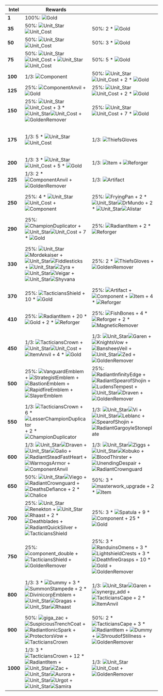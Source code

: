 | ****Intel**** | **Rewards**                                                                                                                                                                                                                                                                                                                                                                                                                                                                                                                                                                                                           |                                                                                                                                                                                                                                                                                                                                                                                                                                                                                |                                                                                                                                                                                                                                                                                                                                                                                                                                                  |                                                                                                                                                                                                                                                                                                                                                                                                                                                                                                                                                                                                                                                                     |
| -             | -                                                                                                                                                                                                                                                                                                                                                                                                                                                                                                                                                                                                                     | -                                                                                                                                                                                                                                                                                                                                                                                                                                                                              | -                                                                                                                                                                                                                                                                                                                                                                                                                                                | -                                                                                                                                                                                                                                                                                                                                                                                                                                                                                                                                                                                                                                                                   |
| **1**         | 100%: ![Gold](../../tftspecs/icon/rewards/Gold.png)                                                                                                                                                                                                                                                                                                                                                                                                                                                                                                                                                                   |                                                                                                                                                                                                                                                                                                                                                                                                                                                                                |                                                                                                                                                                                                                                                                                                                                                                                                                                                  |                                                                                                                                                                                                                                                                                                                                                                                                                                                                                                                                                                                                                                                                     |
| **35**        | 50%: ![Unit_Star](../../tftspecs/icon/rewards/Champion_Star_1.png)![Unit_Cost](../../tftspecs/icon/rewards/Champion_Cost_2.png)                                                                                                                                                                                                                                                                                                                                                                                                                                                                                       | 50%: 2 * ![Gold](../../tftspecs/icon/rewards/Gold.png)                                                                                                                                                                                                                                                                                                                                                                                                                         |                                                                                                                                                                                                                                                                                                                                                                                                                                                  |                                                                                                                                                                                                                                                                                                                                                                                                                                                                                                                                                                                                                                                                     |
| **50**        | 50%: ![Unit_Star](../../tftspecs/icon/rewards/Champion_Star_1.png)![Unit_Cost](../../tftspecs/icon/rewards/Champion_Cost_3.png)                                                                                                                                                                                                                                                                                                                                                                                                                                                                                       | 50%: 3 * ![Gold](../../tftspecs/icon/rewards/Gold.png)                                                                                                                                                                                                                                                                                                                                                                                                                         |                                                                                                                                                                                                                                                                                                                                                                                                                                                  |                                                                                                                                                                                                                                                                                                                                                                                                                                                                                                                                                                                                                                                                     |
| **75**        | 50%: ![Unit_Star](../../tftspecs/icon/rewards/Champion_Star_1.png)![Unit_Cost](../../tftspecs/icon/rewards/Champion_Cost_2.png) + ![Unit_Star](../../tftspecs/icon/rewards/Champion_Star_1.png)![Unit_Cost](../../tftspecs/icon/rewards/Champion_Cost_3.png)                                                                                                                                                                                                                                                                                                                                                          | 50%: 5 * ![Gold](../../tftspecs/icon/rewards/Gold.png)                                                                                                                                                                                                                                                                                                                                                                                                                         |                                                                                                                                                                                                                                                                                                                                                                                                                                                  |                                                                                                                                                                                                                                                                                                                                                                                                                                                                                                                                                                                                                                                                     |
| **100**       | 1/3: ![Component](../../tftspecs/icon/rewards/Component.jpg)                                                                                                                                                                                                                                                                                                                                                                                                                                                                                                                                                          | 50%: ![Unit_Star](../../tftspecs/icon/rewards/Champion_Star_2.png)![Unit_Cost](../../tftspecs/icon/rewards/Champion_Cost_2.png) + 2 * ![Gold](../../tftspecs/icon/rewards/Gold.png)                                                                                                                                                                                                                                                                                            | 50%: 8 * ![Gold](../../tftspecs/icon/rewards/Gold.png)                                                                                                                                                                                                                                                                                                                                                                                           |                                                                                                                                                                                                                                                                                                                                                                                                                                                                                                                                                                                                                                                                     |
| **125**       | 25%: ![ComponentAnvil](../../tftspecs/icon/rewards/ComponentAnvil.png) + ![Gold](../../tftspecs/icon/rewards/Gold.png)                                                                                                                                                                                                                                                                                                                                                                                                                                                                                                | 25%: ![Unit_Star](../../tftspecs/icon/rewards/Champion_Star_2.png)![Unit_Cost](../../tftspecs/icon/rewards/Champion_Cost_3.png) + 2 * ![Gold](../../tftspecs/icon/rewards/Gold.png)                                                                                                                                                                                                                                                                                            | 25%: 2 * ![Unit_Star](../../tftspecs/icon/rewards/Champion_Star_2.png)![Unit_Cost](../../tftspecs/icon/rewards/Champion_Cost_2.png)                                                                                                                                                                                                                                                                                                              | 25%: 11 * ![Gold](../../tftspecs/icon/rewards/Gold.png)                                                                                                                                                                                                                                                                                                                                                                                                                                                                                                                                                                                                             |
| **150**       | 25%: ![Unit_Star](../../tftspecs/icon/rewards/Champion_Star_2.png)![Unit_Cost](../../tftspecs/icon/rewards/Champion_Cost_2.png) + 3 * ![Unit_Star](../../tftspecs/icon/rewards/Champion_Star_1.png)![Unit_Cost](../../tftspecs/icon/rewards/Champion_Cost_2.png) + ![GoldenRemover](../../tftspecs/icon/rewards/GoldenRemover.png)                                                                                                                                                                                                                                                                                    | 25%: ![Unit_Star](../../tftspecs/icon/rewards/Champion_Star_1.png)![Unit_Cost](../../tftspecs/icon/rewards/Champion_Cost_4.png) + 7 * ![Gold](../../tftspecs/icon/rewards/Gold.png)                                                                                                                                                                                                                                                                                            | 25%: ![Component](../../tftspecs/icon/rewards/Component.jpg) + 4 * ![Gold](../../tftspecs/icon/rewards/Gold.png)                                                                                                                                                                                                                                                                                                                                 | 25%: 12 * ![Gold](../../tftspecs/icon/rewards/Gold.png) + ![GoldenRemover](../../tftspecs/icon/rewards/GoldenRemover.png)                                                                                                                                                                                                                                                                                                                                                                                                                                                                                                                                           |
| **175**       | 1/3: 5 * ![Unit_Star](../../tftspecs/icon/rewards/Champion_Star_1.png)![Unit_Cost](../../tftspecs/icon/rewards/Champion_Cost_3.png)                                                                                                                                                                                                                                                                                                                                                                                                                                                                                   | 1/3: ![ThiefsGloves](../../tftitems/icon/set14/Craftable/ThiefsGloves.png)                                                                                                                                                                                                                                                                                                                                                                                                     | 1/3: 2 * ![LesserChampionDuplicator](../../tftspecs/icon/rewards/LesserChampionDuplicator.png) + 2 * ![Unit_Star](../../tftspecs/icon/rewards/Champion_Star_1.png)![Unit_Cost](../../tftspecs/icon/rewards/Champion_Cost_3.png)                                                                                                                                                                                                                  |                                                                                                                                                                                                                                                                                                                                                                                                                                                                                                                                                                                                                                                                     |
| **200**       | 1/3: 3 * ![Unit_Star](../../tftspecs/icon/rewards/Champion_Star_1.png)![Unit_Cost](../../tftspecs/icon/rewards/Champion_Cost_4.png) + 5 * ![Gold](../../tftspecs/icon/rewards/Gold.png)                                                                                                                                                                                                                                                                                                                                                                                                                               | 1/3: ![Item](../../tftspecs/icon/rewards/Item.png) + ![Reforger](../../tftspecs/icon/rewards/Reforger.png)                                                                                                                                                                                                                                                                                                                                                                     | 1/3: 2 * ![Component](../../tftspecs/icon/rewards/Component.jpg)                                                                                                                                                                                                                                                                                                                                                                                 |                                                                                                                                                                                                                                                                                                                                                                                                                                                                                                                                                                                                                                                                     |
| **225**       | 1/3: 2 * ![ComponentAnvil](../../tftspecs/icon/rewards/ComponentAnvil.png) + ![GoldenRemover](../../tftspecs/icon/rewards/GoldenRemover.png)                                                                                                                                                                                                                                                                                                                                                                                                                                                                          | 1/3: ![Artifact](../../tftspecs/icon/rewards/Artifact.png)                                                                                                                                                                                                                                                                                                                                                                                                                     | 1/3: ![SupportAnvil](../../tftspecs/icon/rewards/SupportAnvil.png)                                                                                                                                                                                                                                                                                                                                                                               |                                                                                                                                                                                                                                                                                                                                                                                                                                                                                                                                                                                                                                                                     |
| **250**       | 25%: 4 * ![Unit_Star](../../tftspecs/icon/rewards/Champion_Star_1.png)![Unit_Cost](../../tftspecs/icon/rewards/Champion_Cost_4.png) + ![Component](../../tftspecs/icon/rewards/Component.jpg)                                                                                                                                                                                                                                                                                                                                                                                                                         | 25%: ![FryingPan](../../tftitems/icon/set14/Components/FryingPan.png) + 2 * ![Unit_Star](../../tftspecs/icon/rewards/Champion_Star_2.png)![DrMundo](../../tftchampions/icon/set14/DrMundo.jpg) + 2 * ![Unit_Star](../../tftspecs/icon/rewards/Champion_Star_2.png)![Alistar](../../tftchampions/icon/set14/Alistar.jpg)                                                                                                                                                        | 25%: ![ComponentAnvil](../../tftspecs/icon/rewards/ComponentAnvil.png) + ![ItemAnvil](../../tftspecs/icon/rewards/ItemAnvil.png) + ![MagneticRemover](../../tftspecs/icon/rewards/MagneticRemover.png)                                                                                                                                                                                                                                           | 25%: 4 * ![LesserChampionDuplicator](../../tftspecs/icon/rewards/LesserChampionDuplicator.png) + 6 * ![Gold](../../tftspecs/icon/rewards/Gold.png)                                                                                                                                                                                                                                                                                                                                                                                                                                                                                                                  |
| **290**       | 25%: ![ChampionDuplicator](../../tftspecs/icon/rewards/ChampionDuplicator.png) + ![Unit_Star](../../tftspecs/icon/rewards/Champion_Star_1.png)![Unit_Cost](../../tftspecs/icon/rewards/Champion_Cost_4.png) + 7 * ![Gold](../../tftspecs/icon/rewards/Gold.png)                                                                                                                                                                                                                                                                                                                                                       | 25%: ![RadiantItem](../../tftspecs/icon/rewards/RadiantItem.png) + 2 * ![Reforger](../../tftspecs/icon/rewards/Reforger.png)                                                                                                                                                                                                                                                                                                                                                   | 25%: ![Artifact](../../tftspecs/icon/rewards/Artifact.png) + ![Reforger](../../tftspecs/icon/rewards/Reforger.png) + 3 * ![Gold](../../tftspecs/icon/rewards/Gold.png)                                                                                                                                                                                                                                                                           | 25%: ![masterwork_upgrade](../../tftspecs/icon/rewards/masterwork_upgrade.png)                                                                                                                                                                                                                                                                                                                                                                                                                                                                                                                                                                                      |
| **330**       | 25%: ![Unit_Star](../../tftspecs/icon/rewards/Champion_Star_2.png)![Mordekaiser](../../tftchampions/icon/set14/Mordekaiser.jpg) + ![Unit_Star](../../tftspecs/icon/rewards/Champion_Star_2.png)![Fiddlesticks](../../tftchampions/icon/set14/Fiddlesticks.jpg) + ![Unit_Star](../../tftspecs/icon/rewards/Champion_Star_3.png)![Zyra](../../tftchampions/icon/set14/Zyra.jpg) + ![Unit_Star](../../tftspecs/icon/rewards/Champion_Star_2.png)![Veigar](../../tftchampions/icon/set14/Veigar.jpg) + ![Unit_Star](../../tftspecs/icon/rewards/Champion_Star_2.png)![Shyvana](../../tftchampions/icon/set14/Shyvana.jpg) | 25%: 2 * ![ThiefsGloves](../../tftitems/icon/set14/Craftable/ThiefsGloves.png) + ![GoldenRemover](../../tftspecs/icon/rewards/GoldenRemover.png)                                                                                                                                                                                                                                                                                                                               | 25%: 4 * ![Component](../../tftspecs/icon/rewards/Component.jpg) + ![Reforger](../../tftspecs/icon/rewards/Reforger.png)                                                                                                                                                                                                                                                                                                                         | 25%: ![Unit_Star](../../tftspecs/icon/rewards/Champion_Star_1.png)![Unit_Cost](../../tftspecs/icon/rewards/Champion_Cost_5.png) + 2 * ![Unit_Star](../../tftspecs/icon/rewards/Champion_Star_1.png)![Unit_Cost](../../tftspecs/icon/rewards/Champion_Cost_4.png) + 3 * ![Unit_Star](../../tftspecs/icon/rewards/Champion_Star_1.png)![Unit_Cost](../../tftspecs/icon/rewards/Champion_Cost_3.png) + 4 * ![Unit_Star](../../tftspecs/icon/rewards/Champion_Star_1.png)![Unit_Cost](../../tftspecs/icon/rewards/Champion_Cost_2.png) + 5 * ![Unit_Star](../../tftspecs/icon/rewards/Champion_Star_1.png)![Unit_Cost](../../tftspecs/icon/rewards/Champion_Cost_1.png) |
| **370**       | 25%: ![TacticiansShield](../../tftitems/icon/set14/Crown/TacticiansShield.png) + 10 * ![Gold](../../tftspecs/icon/rewards/Gold.png)                                                                                                                                                                                                                                                                                                                                                                                                                                                                                   | 25%: ![Artifact](../../tftspecs/icon/rewards/Artifact.png) + ![Component](../../tftspecs/icon/rewards/Component.jpg) + ![Item](../../tftspecs/icon/rewards/Item.png) + 4 * ![Reforger](../../tftspecs/icon/rewards/Reforger.png)                                                                                                                                                                                                                                               | 25%: 4 * ![Unit_Star](../../tftspecs/icon/rewards/Champion_Star_1.png)![Unit_Cost](../../tftspecs/icon/rewards/Champion_Cost_5.png) + ![SupportAnvil](../../tftspecs/icon/rewards/SupportAnvil.png)                                                                                                                                                                                                                                              | 25%: 4 * ![ComponentAnvil](../../tftspecs/icon/rewards/ComponentAnvil.png) + 8 * ![Gold](../../tftspecs/icon/rewards/Gold.png)                                                                                                                                                                                                                                                                                                                                                                                                                                                                                                                                      |
| **410**       | 25%: ![RadiantItem](../../tftspecs/icon/rewards/RadiantItem.png) + 20 * ![Gold](../../tftspecs/icon/rewards/Gold.png) + 2 * ![Reforger](../../tftspecs/icon/rewards/Reforger.png)                                                                                                                                                                                                                                                                                                                                                                                                                                     | 25%: ![FishBones](../../tftitems/icon/set14/Artifacts/Fishbones.png) + 4 * ![Reforger](../../tftspecs/icon/rewards/Reforger.png) + 2 * ![MagneticRemover](../../tftspecs/icon/rewards/MagneticRemover.png)                                                                                                                                                                                                                                                                     | 25%: ![ThiefsGloves](../../tftitems/icon/set14/Craftable/ThiefsGloves.png) + ![RadiantThiefsGloves](../../tftitems/icon/set14/Radiant/RadientThiefsGloves.png) + 2 * ![MagneticRemover](../../tftspecs/icon/rewards/MagneticRemover.png) + 6 * ![Gold](../../tftspecs/icon/rewards/Gold.png)                                                                                                                                                     | 25%: ![FryingPan](../../tftitems/icon/set14/Components/FryingPan.png) + ![Spatula](../../tftitems/icon/set14/Components/Spatula.png) + ![Unit_Star](../../tftspecs/icon/rewards/Champion_Star_2.png)![Unit_Cost](../../tftspecs/icon/rewards/Champion_Cost_4.png) + 2 * ![ComponentAnvil](../../tftspecs/icon/rewards/ComponentAnvil.png)                                                                                                                                                                                                                                                                                                                           |
| **450**       | 1/3: ![TacticiansCrown](../../tftitems/icon/set14/Crown/ForceofNature.png) + ![Unit_Star](../../tftspecs/icon/rewards/Champion_Star_2.png)![Unit_Cost](../../tftspecs/icon/rewards/Champion_Cost_4.png) + ![ItemAnvil](../../tftspecs/icon/rewards/ItemAnvil.png) + 4 * ![Gold](../../tftspecs/icon/rewards/Gold.png)                                                                                                                                                                                                                                                                                                 | 1/3: ![Unit_Star](../../tftspecs/icon/rewards/Champion_Star_1.png)![Garen](../../tftchampions/icon/set14/Garen.jpg) + ![KnightsVow](../../tftitems/icon/set14/Support/KnightsVow.png) + ![BansheesVeil](../../tftitems/icon/set14/Support/BansheesVeil.png) + ![Unit_Star](../../tftspecs/icon/rewards/Champion_Star_2.png)![Zed](../../tftchampions/icon/set14/Zed.jpg) + ![GoldenRemover](../../tftspecs/icon/rewards/GoldenRemover.png)                                     | 1/3: 2 * ![Unit_Star](../../tftspecs/icon/rewards/Champion_Star_2.png)![Unit_Cost](../../tftspecs/icon/rewards/Champion_Cost_5.png) + 24 * ![Gold](../../tftspecs/icon/rewards/Gold.png)                                                                                                                                                                                                                                                         |                                                                                                                                                                                                                                                                                                                                                                                                                                                                                                                                                                                                                                                                     |
| **500**       | 25%: ![VanguardEmblem](../../tftitems/icon/set14/Emblems/VanguardEmblem.png) + ![StrategistEmblem](../../tftitems/icon/set14/Emblems/StrategistEmblem.png) + ![BastionEmblem](../../tftitems/icon/set14/Emblems/BastionEmblem.png) + ![RapidfireEmblem](../../tftitems/icon/set14/Emblems/RapidfireEmblem.png) + ![SlayerEmblem](../../tftitems/icon/set14/Emblems/SlayerEmblem.png)                                                                                                                                                                                                                                  | 25%: ![RadiantInfinityEdge](../../tftitems/icon/set14/Radiant/RadientInfinityEdge.png) + ![RadiantSpearofShojin](../../tftitems/icon/set14/Radiant/RadientSpearofShojin.png) + ![LudensTempest](../../tftitems/icon/set14/Artifacts/LudensTempest.png) + ![Unit_Star](../../tftspecs/icon/rewards/Champion_Star_2.png)![Draven](../../tftchampions/icon/set14/Draven.jpg) + ![GoldenRemover](../../tftspecs/icon/rewards/GoldenRemover.png)                                    | 25%: 5 * ![ItemAnvil](../../tftspecs/icon/rewards/ItemAnvil.png)                                                                                                                                                                                                                                                                                                                                                                                 | 25%: 80 * ![Gold](../../tftspecs/icon/rewards/Gold.png)                                                                                                                                                                                                                                                                                                                                                                                                                                                                                                                                                                                                             |
| **550**       | 1/3: ![TacticiansCrown](../../tftitems/icon/set14/Crown/ForceofNature.png) + 6 * ![LesserChampionDuplicator](../../tftspecs/icon/rewards/LesserChampionDuplicator.png) + 2 * ![ChampionDuplicator](../../tftspecs/icon/rewards/ChampionDuplicator.png)                                                                                                                                                                                                                                                                                                                                                                | 1/3: ![Unit_Star](../../tftspecs/icon/rewards/Champion_Star_4.png)![Vi](../../tftchampions/icon/set14/Vi.jpg) + ![Unit_Star](../../tftspecs/icon/rewards/Champion_Star_3.png)![Leblanc](../../tftchampions/icon/set14/Leblanc.jpg) + ![SpearofShojin](../../tftitems/icon/set14/Craftable/SpearofShojin.png) + ![RadiantGargoyleStoneplate](../../tftitems/icon/set14/Radiant/RadientGargoyleStoneplate.png)                                                                   | 1/3: 2 * ![Unit_Star](../../tftspecs/icon/rewards/Champion_Star_2.png)![Unit_Cost](../../tftspecs/icon/rewards/Champion_Cost_5.png) + 2 * ![RadiantItem](../../tftspecs/icon/rewards/RadiantItem.png) + 2 * ![Reforger](../../tftspecs/icon/rewards/Reforger.png)                                                                                                                                                                                |                                                                                                                                                                                                                                                                                                                                                                                                                                                                                                                                                                                                                                                                     |
| **600**       | 1/3: ![Unit_Star](../../tftspecs/icon/rewards/Champion_Star_3.png)![Draven](../../tftchampions/icon/set14/Draven.jpg) + ![Unit_Star](../../tftspecs/icon/rewards/Champion_Star_3.png)![Galio](../../tftchampions/icon/set14/Galio.jpg) + ![RadiantSteadFastHeart](../../tftitems/icon/set14/Radiant/RadientSteadfastHeart.png) + ![WarmogsArmor](../../tftitems/icon/set14/Craftable/WarmogsArmor.png) + ![ComponentAnvil](../../tftspecs/icon/rewards/ComponentAnvil.png)                                                                                                                                            | 1/3: ![Unit_Star](../../tftspecs/icon/rewards/Champion_Star_2.png)![Ziggs](../../tftchampions/icon/set14/Ziggs.jpg) + ![Unit_Star](../../tftspecs/icon/rewards/Champion_Star_2.png)![Kobuko](../../tftchampions/icon/set14/Kobuko.jpg) + ![BloodThirster](../../tftitems/icon/set14/Craftable/Bloodthirster.png) + ![UnendingDespair](../../tftitems/icon/set14/Artifacts/UnendingDespair.png) + ![RadiantCrownguard](../../tftitems/icon/set14/Radiant/CrownguardRadiant.png) | 1/3: 2 * ![Dummy](../../tftspecs/icon/rewards/Dummy.png) + 2 * ![Lockets](../../tftitems/icon/set14/Support/LocketoftheIronSolari.png) + 2 * ![Zekes](../../tftitems/icon/set14/Support/ZekesHerald.png)                                                                                                                                                                                                                                         |                                                                                                                                                                                                                                                                                                                                                                                                                                                                                                                                                                                                                                                                     |
| **650**       | 50%: ![Unit_Star](../../tftspecs/icon/rewards/Champion_Star_2.png)![Viego](../../tftchampions/icon/set14/Viego.jpg) + ![RadiantCrownguard](../../tftitems/icon/set14/Radiant/CrownguardRadiant.png) + ![DeathsDefiance](../../tftitems/icon/set14/Artifacts/OrnnItemDeathsDance.png) + 2 * ![Chalice](../../tftitems/icon/set14/Support/Chalice.png)                                                                                                                                                                                                                                                                  | 50%: 3 * ![masterwork_upgrade](../../tftspecs/icon/rewards/masterwork_upgrade.png) + 2 * ![Item](../../tftspecs/icon/rewards/Item.png)                                                                                                                                                                                                                                                                                                                                         |                                                                                                                                                                                                                                                                                                                                                                                                                                                  |                                                                                                                                                                                                                                                                                                                                                                                                                                                                                                                                                                                                                                                                     |
| **700**       | 25%: ![Unit_Star](../../tftspecs/icon/rewards/Champion_Star_2.png)![Renekton](../../tftchampions/icon/set14/Renekton.jpg) + ![Unit_Star](../../tftspecs/icon/rewards/Champion_Star_3.png)![Rhaast](../../tftchampions/icon/set14/Rhaast.jpg) + 2 * ![Deathblades](../../tftitems/icon/set14/Craftable/LordsEdge.png) + ![RadiantQuickSilver](../../tftitems/icon/set14/Radiant/RadientQuicksilver.png) + ![TacticiansShield](../../tftitems/icon/set14/Crown/TacticiansShield.png)                                                                                                                                    | 25%: 3 * ![Spatula](../../tftitems/icon/set14/Components/Spatula.png) + 9 * ![Component](../../tftspecs/icon/rewards/Component.jpg) + 25 * ![Gold](../../tftspecs/icon/rewards/Gold.png)                                                                                                                                                                                                                                                                                       | 25%: ![RadiantEdgeofNight](../../tftitems/icon/set14/Radiant/RadientEdgeofNight.png) + ![RadiantHandofJustice](../../tftitems/icon/set14/Radiant/RadientHandofJustice.png) + ![InfinityForce](../../tftitems/icon/set14/Artifacts/OrnnItemTrinityForce.png) + ![Unit_Star](../../tftspecs/icon/rewards/Champion_Star_2.png)![Zed](../../tftchampions/icon/set14/Zed.jpg) + ![TacticiansCape](../../tftitems/icon/set14/Crown/TacticiansCape.png) | 25%: 2 * ![RadiantThiefsGloves](../../tftitems/icon/set14/Radiant/RadientThiefsGloves.png) + 7 * ![Unit_Star](../../tftspecs/icon/rewards/Champion_Star_1.png)![Unit_Cost](../../tftspecs/icon/rewards/Champion_Cost_5.png) + 2 * ![ChampionDuplicator](../../tftspecs/icon/rewards/ChampionDuplicator.png)                                                                                                                                                                                                                                                                                                                                                         |
| **750**       | 25%: ![component_double](../../tftspecs/icon/rewards/component_double.png) + ![TacticiansShield](../../tftitems/icon/set14/Crown/TacticiansShield.png) + ![GoldenRemover](../../tftspecs/icon/rewards/GoldenRemover.png)                                                                                                                                                                                                                                                                                                                                                                                              | 25%: 3 * ![RanduinsOmens](../../tftitems/icon/set14/Support/OrnnItemRanduinsOmen.png) + 3 * ![LightshieldCrests](../../tftitems/icon/set14/Artifacts/LightshieldCrest.png) + 3 * ![DeathfireGrasps](../../tftitems/icon/set14/Artifacts/DeathfireGrasp.png) + 10 * ![Gold](../../tftspecs/icon/rewards/Gold.png) + ![GoldenRemover](../../tftspecs/icon/rewards/GoldenRemover.png)                                                                                             | 25%: ![Unit_Star](../../tftspecs/icon/rewards/Champion_Star_4.png)![DrMundo](../../tftchampions/icon/set14/DrMundo.jpg) + 3 * ![RadiantWarmogsArmor](../../tftitems/icon/set14/Radiant/RadientWarmogsArmor.png) + ![BruiserEmblem](../../tftitems/icon/set14/Emblems/BruiserEmblem.png)                                                                                                                                                          | 25%: 2 * ![RadiantItem](../../tftspecs/icon/rewards/RadiantItem.png) + 2 * ![TacticiansCrown](../../tftitems/icon/set14/Crown/ForceofNature.png) + 30 * ![Gold](../../tftspecs/icon/rewards/Gold.png) + 2 * ![Reforger](../../tftspecs/icon/rewards/Reforger.png)                                                                                                                                                                                                                                                                                                                                                                                                   |
| **800**       | 1/3: 3 * ![Dummy](../../tftspecs/icon/rewards/Dummy.png) + 3 * ![SummonStampede](../../tftitems/icon/set14/Support/ZzRotPortal.png) + 2 * ![DivinicorpEmblem](../../tftitems/icon/set14/Emblems/DivinicorpEmblem.png) + ![Unit_Star](../../tftspecs/icon/rewards/Champion_Star_2.png)![Gragas](../../tftchampions/icon/set14/Gragas.jpg) + ![Unit_Star](../../tftspecs/icon/rewards/Champion_Star_2.png)![Rhaast](../../tftchampions/icon/set14/Rhaast.jpg)                                                                                                                                                           | 1/3: ![Unit_Star](../../tftspecs/icon/rewards/Champion_Star_2.png)![Garen](../../tftchampions/icon/set14/Garen.jpg) + ![synergy_add](../../tftspecs/icon/rewards/synergy_add.png) + ![TacticiansCape](../../tftitems/icon/set14/Crown/TacticiansCape.png) + 2 * ![ItemAnvil](../../tftspecs/icon/rewards/ItemAnvil.png)                                                                                                                                                        | 1/3: 3 * ![masterwork_upgrade](../../tftspecs/icon/rewards/masterwork_upgrade.png) + 6 * ![Unit_Star](../../tftspecs/icon/rewards/Champion_Star_1.png)![Unit_Cost](../../tftspecs/icon/rewards/Champion_Cost_5.png) + 2 * ![ChampionDuplicator](../../tftspecs/icon/rewards/ChampionDuplicator.png) + 2 * ![TacticiansShield](../../tftitems/icon/set14/Crown/TacticiansShield.png)                                                              |                                                                                                                                                                                                                                                                                                                                                                                                                                                                                                                                                                                                                                                                     |
| **900**       | 50%: ![giga_zac](../../tftspecs/icon/rewards/Set14_giga_zac.png) + ![SuspiciousTrenchCoat](../../tftitems/icon/set14/Artifacts/SuspiciousTrenchCoat.png) + ![RadiantIonicSpark](../../tftitems/icon/set14/Radiant/RadientIonicSpark.png) + ![ProtectorsVow](../../tftitems/icon/set14/Craftable/Fimbulwinter.png) + ![TacticiansCrown](../../tftitems/icon/set14/Crown/ForceofNature.png)                                                                                                                                                                                                                             | 50%: 2 * ![TacticiansCape](../../tftitems/icon/set14/Crown/TacticiansCape.png) + 3 * ![RadiantItem](../../tftspecs/icon/rewards/RadiantItem.png) + ![Dummy](../../tftspecs/icon/rewards/Dummy.png) + ![ShroudofStillness](../../tftitems/icon/set14/Support/Shroud.png) + ![GoldenRemover](../../tftspecs/icon/rewards/GoldenRemover.png)                                                                                                                                      |                                                                                                                                                                                                                                                                                                                                                                                                                                                  |                                                                                                                                                                                                                                                                                                                                                                                                                                                                                                                                                                                                                                                                     |
| **1000**      | 1/3: 3 * ![TacticiansCrown](../../tftitems/icon/set14/Crown/ForceofNature.png) + 12 * ![RadiantItem](../../tftspecs/icon/rewards/RadiantItem.png) + ![Unit_Star](../../tftspecs/icon/rewards/Champion_Star_2.png)![Zac](../../tftchampions/icon/set14/Zac.jpg) + ![Unit_Star](../../tftspecs/icon/rewards/Champion_Star_2.png)![Aurora](../../tftchampions/icon/set14/Aurora.jpg) + ![Unit_Star](../../tftspecs/icon/rewards/Champion_Star_2.png)![Urgot](../../tftchampions/icon/set14/Urgot.jpg) + ![Unit_Star](../../tftspecs/icon/rewards/Champion_Star_2.png)![Samira](../../tftchampions/icon/set14/Samira.jpg) | 1/3: ![Unit_Star](../../tftspecs/icon/rewards/Champion_Star_3.png)![Unit_Cost](../../tftspecs/icon/rewards/Champion_Cost_5.png) + ![GoldenRemover](../../tftspecs/icon/rewards/GoldenRemover.png)                                                                                                                                                                                                                                                                              | 1/3: ![prismatic_beacon](../../tftspecs/icon/rewards/Set14_prismatic_beacon.png)                                                                                                                                                                                                                                                                                                                                                                 |                                                                                                                                                                                                                                                                                                                                                                                                                                                                                                                                                                                                                                                                     |
